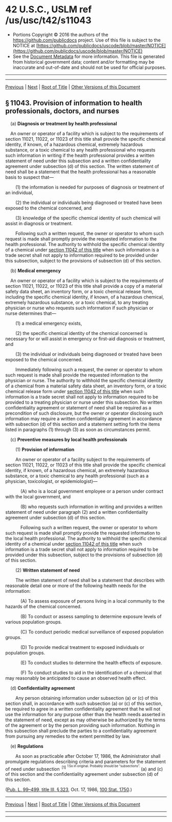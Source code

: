 ---
---

# 42 U.S.C., USLM ref /us/usc/t42/s11043

* Portions Copyright © 2016 the authors of the https://github.com/publicdocs project.
  Use of this file is subject to the NOTICE at [https://github.com/publicdocs/uscode/blob/master/NOTICE](https://github.com/publicdocs/uscode/blob/master/NOTICE)
* See the [Document Metadata](././../../../../..//README.md) for more information.
  This file is generated from historical government data; content and/or formatting may be inaccurate and out-of-date and should not be used for official purposes.

----------
----------

[Previous](./../../../../..//us/usc/t42/ch116/schIII/m__us_usc_t42_s11042.md) | [Next](./../../../../..//us/usc/t42/ch116/schIII/m__us_usc_t42_s11044.md) | [Root of Title](./../../../../../) | [Other Versions of this Document](https://publicdocs.github.io/go/links?ns=uslm&ref=%2Fus%2Fusc%2Ft42%2Fs11043)

## § 11043. Provision of information to health professionals, doctors, and nurses

    (a) __Diagnosis or treatment by health professional__ 

    An owner or operator of a facility which is subject to the requirements of section 11021, 11022, or 11023 of this title shall provide the specific chemical identity, if known, of a hazardous chemical, extremely hazardous substance, or a toxic chemical to any health professional who requests such information in writing if the health professional provides a written statement of need under this subsection and a written confidentiality agreement under subsection (d) of this section. The written statement of need shall be a statement that the health professional has a reasonable basis to suspect that—

        (1) the information is needed for purposes of diagnosis or treatment of an individual,

        (2) the individual or individuals being diagnosed or treated have been exposed to the chemical concerned, and

        (3) knowledge of the specific chemical identity of such chemical will assist in diagnosis or treatment.

        Following such a written request, the owner or operator to whom such request is made shall promptly provide the requested information to the health professional. The authority to withhold the specific chemical identity of a chemical under [section 11042 of this title][/us/usc/t42/s11042] when such information is a trade secret shall not apply to information required to be provided under this subsection, subject to the provisions of subsection (d) of this section.

    (b) __Medical emergency__ 

    An owner or operator of a facility which is subject to the requirements of section 11021, 11022, or 11023 of this title shall provide a copy of a material safety data sheet, an inventory form, or a toxic chemical release form, including the specific chemical identity, if known, of a hazardous chemical, extremely hazardous substance, or a toxic chemical, to any treating physician or nurse who requests such information if such physician or nurse determines that—

        (1) a medical emergency exists,

        (2) the specific chemical identity of the chemical concerned is necessary for or will assist in emergency or first-aid diagnosis or treatment, and

        (3) the individual or individuals being diagnosed or treated have been exposed to the chemical concerned.

        Immediately following such a request, the owner or operator to whom such request is made shall provide the requested information to the physician or nurse. The authority to withhold the specific chemical identity of a chemical from a material safety data sheet, an inventory form, or a toxic chemical release form under [section 11042 of this title][/us/usc/t42/s11042] when such information is a trade secret shall not apply to information required to be provided to a treating physician or nurse under this subsection. No written confidentiality agreement or statement of need shall be required as a precondition of such disclosure, but the owner or operator disclosing such information may require a written confidentiality agreement in accordance with subsection (d) of this section and a statement setting forth the items listed in paragraphs (1) through (3) as soon as circumstances permit.

    (c) __Preventive measures by local health professionals__ 

        (1) __Provision of information__ 

        An owner or operator of a facility subject to the requirements of section 11021, 11022, or 11023 of this title shall provide the specific chemical identity, if known, of a hazardous chemical, an extremely hazardous substance, or a toxic chemical to any health professional (such as a physician, toxicologist, or epidemiologist)—

            (A) who is a local government employee or a person under contract with the local government, and

            (B) who requests such information in writing and provides a written statement of need under paragraph (2) and a written confidentiality agreement under subsection (d) of this section.

            Following such a written request, the owner or operator to whom such request is made shall promptly provide the requested information to the local health professional. The authority to withhold the specific chemical identity of a chemical under [section 11042 of this title][/us/usc/t42/s11042] when such information is a trade secret shall not apply to information required to be provided under this subsection, subject to the provisions of subsection (d) of this section.

        (2) __Written statement of need__ 

        The written statement of need shall be a statement that describes with reasonable detail one or more of the following health needs for the information:

            (A) To assess exposure of persons living in a local community to the hazards of the chemical concerned.

            (B) To conduct or assess sampling to determine exposure levels of various population groups.

            (C) To conduct periodic medical surveillance of exposed population groups.

            (D) To provide medical treatment to exposed individuals or population groups.

            (E) To conduct studies to determine the health effects of exposure.

            (F) To conduct studies to aid in the identification of a chemical that may reasonably be anticipated to cause an observed health effect.

    (d) __Confidentiality agreement__ 

        Any person obtaining information under subsection (a) or (c) of this section shall, in accordance with such subsection (a) or (c) of this section, be required to agree in a written confidentiality agreement that he will not use the information for any purpose other than the health needs asserted in the statement of need, except as may otherwise be authorized by the terms of the agreement or by the person providing such information. Nothing in this subsection shall preclude the parties to a confidentiality agreement from pursuing any remedies to the extent permitted by law.

    (e) __Regulations__ 

        As soon as practicable after October 17, 1986, the Administrator shall promulgate regulations describing criteria and parameters for the statement of need under subsection  <sup>\[1\]</sup>  <sup><sup> 1 So in original. Probably should be “subsections”. </sup></sup>  (a) and (c) of this section and the confidentiality agreement under subsection (d) of this section.

([Pub. L. 99–499, title III, § 323][/us/pl/99/499/s323], Oct. 17, 1986, [100 Stat. 1750][/us/stat/100/1750].)

----------

[Previous](./../../../../..//us/usc/t42/ch116/schIII/m__us_usc_t42_s11042.md) | [Next](./../../../../..//us/usc/t42/ch116/schIII/m__us_usc_t42_s11044.md) | [Root of Title](./../../../../../) | [Other Versions of this Document](https://publicdocs.github.io/go/links?ns=uslm&ref=%2Fus%2Fusc%2Ft42%2Fs11043)

----------
----------

[/us/usc/t42/s11042]: https://publicdocs.github.io/go/links?ns=uslm&ref=%2Fus%2Fusc%2Ft42%2Fs11042
[/us/usc/t42/s11042]: https://publicdocs.github.io/go/links?ns=uslm&ref=%2Fus%2Fusc%2Ft42%2Fs11042
[/us/usc/t42/s11042]: https://publicdocs.github.io/go/links?ns=uslm&ref=%2Fus%2Fusc%2Ft42%2Fs11042
[/us/pl/99/499/s323]: https://publicdocs.github.io/go/links?ns=uslm&ref=%2Fus%2Fpl%2F99%2F499%2Fs323
[/us/stat/100/1750]: https://publicdocs.github.io/go/links?ns=uslm&ref=%2Fus%2Fstat%2F100%2F1750


